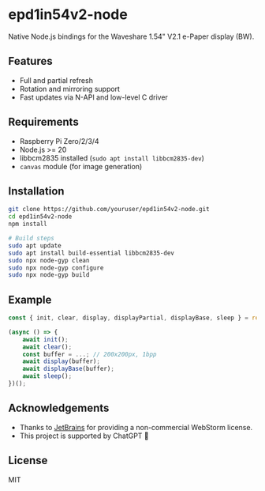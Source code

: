 # epd1in54v2-node

Native Node.js bindings for the Waveshare 1.54" V2.1 e-Paper display (BW).

## Features
- Full and partial refresh
- Rotation and mirroring support
- Fast updates via N-API and low-level C driver

## Requirements
- Raspberry Pi Zero/2/3/4
- Node.js >= 20
- libbcm2835 installed (`sudo apt install libbcm2835-dev`)
- `canvas` module (for image generation)

## Installation
```bash
git clone https://github.com/youruser/epd1in54v2-node.git
cd epd1in54v2-node
npm install

# Build steps
sudo apt update
sudo apt install build-essential libbcm2835-dev
sudo npx node-gyp clean
sudo npx node-gyp configure
sudo npx node-gyp build
```

## Example
```js
const { init, clear, display, displayPartial, displayBase, sleep } = require('./index');

(async () => {
    await init();
    await clear();
    const buffer = ...; // 200x200px, 1bpp
    await display(buffer);
    await displayBase(buffer);
    await sleep();
})();
```

## Acknowledgements
- Thanks to [JetBrains](https://www.jetbrains.com/webstorm/) for providing a non-commercial WebStorm license.
- This project is supported by ChatGPT 🤖

## License
MIT